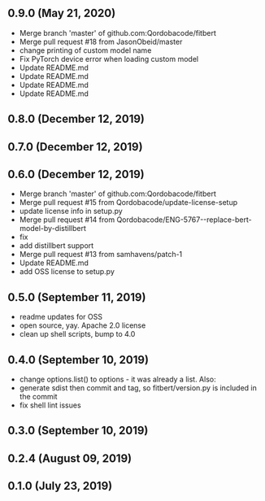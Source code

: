 ## 0.9.0 (May 21, 2020)
  - Merge branch 'master' of github.com:Qordobacode/fitbert
  - Merge pull request #18 from JasonObeid/master
  - change printing of custom model name
  - Fix PyTorch device error when loading custom model
  - Update README.md
  - Update README.md
  - Update README.md
  - Update README.md

## 0.8.0 (December 12, 2019)


## 0.7.0 (December 12, 2019)


## 0.6.0 (December 12, 2019)
  - Merge branch 'master' of github.com:Qordobacode/fitbert
  - Merge pull request #15 from Qordobacode/update-license-setup
  - update license info in setup.py
  - Merge pull request #14 from Qordobacode/ENG-5767--replace-bert-model-by-distillbert
  - fix
  - add distillbert support
  - Merge pull request #13 from samhavens/patch-1
  - Update README.md
  - add OSS license to setup.py

## 0.5.0 (September 11, 2019)
  - readme updates for OSS
  - open source, yay. Apache 2.0 license
  - clean up shell scripts, bump to 4.0

## 0.4.0 (September 10, 2019)
  - change options.list() to options - it was already a list. Also:
  - generate sdist then commit and tag, so fitbert/version.py is included in the commit
  - fix shell lint issues

## 0.3.0 (September 10, 2019)


## 0.2.4 (August 09, 2019)


## 0.1.0 (July 23, 2019)


